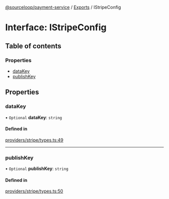 [@sourceloop/payment-service](../README.md) / [Exports](../modules.md) / IStripeConfig

# Interface: IStripeConfig

## Table of contents

### Properties

- [dataKey](IStripeConfig.md#datakey)
- [publishKey](IStripeConfig.md#publishkey)

## Properties

### dataKey

• `Optional` **dataKey**: `string`

#### Defined in

[providers/stripe/types.ts:49](https://github.com/sourcefuse/loopback4-microservice-catalog/blob/089fc2dc0/services/payment-service/src/providers/stripe/types.ts#L49)

___

### publishKey

• `Optional` **publishKey**: `string`

#### Defined in

[providers/stripe/types.ts:50](https://github.com/sourcefuse/loopback4-microservice-catalog/blob/089fc2dc0/services/payment-service/src/providers/stripe/types.ts#L50)
